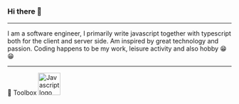 ### Hi there 🤨
<hr/>
I am a software engineer, I primarily write javascript together with typescript both for the client and server side.
Am inspired by great technology and passion.
Coding happens to be my work, leisure activity and also hobby 😁😁 
<hr/>
🧰 Toolbox 
<img src="https://github.com/devicons/devicon/commit/d98a72cb9a6d8e543ddbddc32bac231572349e96" alt="Javascript logo" width="50px"/>
